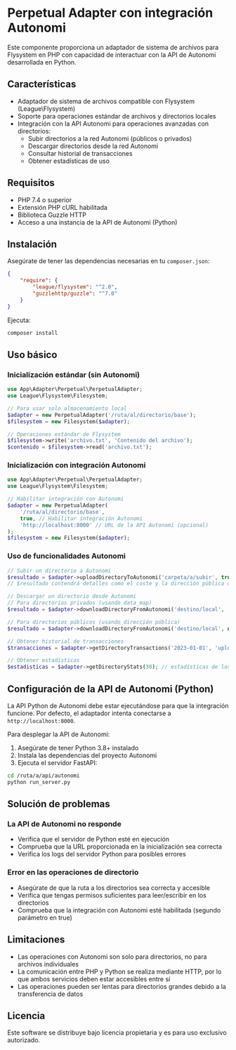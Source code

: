 # Perpetual Adapter con integración Autonomi

Este componente proporciona un adaptador de sistema de archivos para Flysystem en PHP con capacidad de interactuar con la API de Autonomi desarrollada en Python.

## Características

- Adaptador de sistema de archivos compatible con Flysystem (League\Flysystem)
- Soporte para operaciones estándar de archivos y directorios locales
- Integración con la API Autonomi para operaciones avanzadas con directorios:
  - Subir directorios a la red Autonomi (públicos o privados)
  - Descargar directorios desde la red Autonomi
  - Consultar historial de transacciones
  - Obtener estadísticas de uso

## Requisitos

- PHP 7.4 o superior
- Extensión PHP cURL habilitada
- Biblioteca Guzzle HTTP
- Acceso a una instancia de la API de Autonomi (Python)

## Instalación

Asegúrate de tener las dependencias necesarias en tu `composer.json`:

```json
{
    "require": {
        "league/flysystem": "^2.0",
        "guzzlehttp/guzzle": "^7.0"
    }
}
```

Ejecuta:

```bash
composer install
```

## Uso básico

### Inicialización estándar (sin Autonomi)

```php
use App\Adapter\Perpetual\PerpetualAdapter;
use League\Flysystem\Filesystem;

// Para usar solo almacenamiento local
$adapter = new PerpetualAdapter('/ruta/al/directorio/base');
$filesystem = new Filesystem($adapter);

// Operaciones estándar de Flysystem
$filesystem->write('archivo.txt', 'Contenido del archivo');
$contenido = $filesystem->read('archivo.txt');
```

### Inicialización con integración Autonomi

```php
use App\Adapter\Perpetual\PerpetualAdapter;
use League\Flysystem\Filesystem;

// Habilitar integración con Autonomi
$adapter = new PerpetualAdapter(
    '/ruta/al/directorio/base',
    true, // Habilitar integración Autonomi
    'http://localhost:8000' // URL de la API Autonomi (opcional)
);
$filesystem = new Filesystem($adapter);
```

### Uso de funcionalidades Autonomi

```php
// Subir un directorio a Autonomi
$resultado = $adapter->uploadDirectoryToAutonomi('carpeta/a/subir', true); // true para hacerlo público
// $resultado contendrá detalles como el coste y la dirección pública o el data_map

// Descargar un directorio desde Autonomi
// Para directorios privados (usando data_map)
$resultado = $adapter->downloadDirectoryFromAutonomi('destino/local', 'data_map_string', null);

// Para directorios públicos (usando dirección pública)
$resultado = $adapter->downloadDirectoryFromAutonomi('destino/local', null, 'direccion_publica');

// Obtener historial de transacciones
$transacciones = $adapter->getDirectoryTransactions('2023-01-01', 'upload');

// Obtener estadísticas
$estadisticas = $adapter->getDirectoryStats(30); // estadísticas de los últimos 30 días
```

## Configuración de la API de Autonomi (Python)

La API Python de Autonomi debe estar ejecutándose para que la integración funcione. Por defecto, el adaptador intenta conectarse a `http://localhost:8000`.

Para desplegar la API de Autonomi:

1. Asegúrate de tener Python 3.8+ instalado
2. Instala las dependencias del proyecto Autonomi
3. Ejecuta el servidor FastAPI:

```bash
cd /ruta/a/api/autonomi
python run_server.py
```

## Solución de problemas

### La API de Autonomi no responde

- Verifica que el servidor de Python esté en ejecución
- Comprueba que la URL proporcionada en la inicialización sea correcta
- Verifica los logs del servidor Python para posibles errores

### Error en las operaciones de directorio

- Asegúrate de que la ruta a los directorios sea correcta y accesible
- Verifica que tengas permisos suficientes para leer/escribir en los directorios
- Comprueba que la integración con Autonomi esté habilitada (segundo parámetro en true)

## Limitaciones

- Las operaciones con Autonomi son solo para directorios, no para archivos individuales
- La comunicación entre PHP y Python se realiza mediante HTTP, por lo que ambos servicios deben estar accesibles entre sí
- Las operaciones pueden ser lentas para directorios grandes debido a la transferencia de datos

## Licencia

Este software se distribuye bajo licencia propietaria y es para uso exclusivo autorizado. 